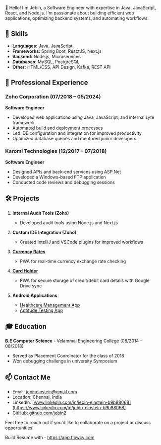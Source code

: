 <!--# Jebin Einstein E - Software Engineer -->

👋 Hello! I'm Jebin, a Software Engineer with expertise in Java, JavaScript, React, and Node.js. I'm passionate about building efficient web applications, optimizing backend systems, and automating workflows.

## 🚀 Skills

- **Languages:** Java, JavaScript
- **Frameworks:** Spring Boot, ReactJS, Next.js
- **Backend:** Node.js, Microservices
- **Databases:** MySQL, PostgreSQL
- **Other:** HTML/CSS, API Design, Kafka, REST API

## 💼 Professional Experience

### Zoho Corporation (07/2018 – 05/2024)
**Software Engineer**
- Developed web applications using Java, JavaScript, and internal Lyte framework
- Automated build and deployment processes
- Led IDE configuration and integration for improved productivity
- Optimized database queries and mentored junior developers

### Karomi Technologies (12/2017 – 07/2018)
**Software Engineer**
- Designed APIs and back-end services using ASP.Net
- Developed a Windows-based FTP application
- Conducted code reviews and debugging sessions

## 🛠️ Projects

1. **Internal Audit Tools (Zoho)**
   - Developed audit tools using Node.js and Next.js

2. **Custom IDE Integration (Zoho)**
   - Created IntelliJ and VSCode plugins for improved workflows

3. **[Currency Rates](https://jebin2.github.io/currency)**
   - PWA for real-time currency exchange rate checking

4. **[Card Holder](https://jebin2.github.io/cardholder)**
   - PWA for secure storage of credit/debit card details with Google Drive sync

5. **Android Applications**
   - [Healthcare Management App](https://github.com/RahulSriram/Care)
   - [Aptitude Testing App](https://github.com/jebin2/GoAnyWhere)

## 🎓 Education

**B.E Computer Science** - Velammal Engineering College (08/2014 – 08/2018)
- Served as Placement Coordinator for the class of 2018
- Won debugging challenge in university Symposium

## 📫 Contact Me

- Email: jebineinstein@gmail.com
- Location: Chennai, India
- LinkedIn: [www.linkedin.com/in/jebin-einstein-b9b88068](https://www.linkedin.com/in/jebin-einstein-b9b88068)
- GitHub: [github.com/jebin2](https://github.com/jebin2)

Feel free to reach out if you'd like to collaborate on a project or discuss opportunities!

Build Resume with - https://app.flowcv.com
